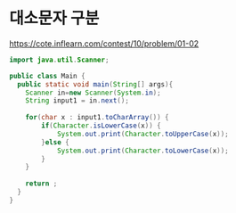 # 대소문자 구분

https://cote.inflearn.com/contest/10/problem/01-02

```java
import java.util.Scanner;

public class Main {
  public static void main(String[] args){
    Scanner in=new Scanner(System.in);
    String input1 = in.next();
    
    for(char x : input1.toCharArray()) {
    	if(Character.isLowerCase(x)) {
    		System.out.print(Character.toUpperCase(x));
    	}else {
    		System.out.print(Character.toLowerCase(x));
    	}
    }
    
    return ;
  }
}
```

